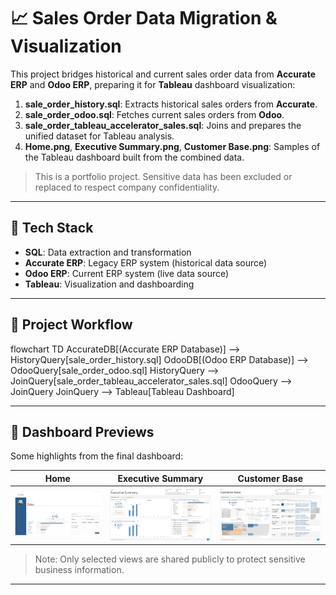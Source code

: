 # 📈 Sales Order Data Migration & Visualization

This project bridges historical and current sales order data from **Accurate ERP** and **Odoo ERP**, preparing it for **Tableau** dashboard visualization:

1. **sale_order_history.sql**: Extracts historical sales orders from **Accurate**.
2. **sale_order_odoo.sql**: Fetches current sales orders from **Odoo**.
3. **sale_order_tableau_accelerator_sales.sql**: Joins and prepares the unified dataset for Tableau analysis.
4. **Home.png**, **Executive Summary.png**, **Customer Base.png**: Samples of the Tableau dashboard built from the combined data.

> This is a portfolio project. Sensitive data has been excluded or replaced to respect company confidentiality.

---

## 🔧 Tech Stack

- **SQL**: Data extraction and transformation
- **Accurate ERP**: Legacy ERP system (historical data source)
- **Odoo ERP**: Current ERP system (live data source)
- **Tableau**: Visualization and dashboarding

---

## 🚀 Project Workflow

flowchart TD
    AccurateDB[(Accurate ERP Database)] --> HistoryQuery[sale_order_history.sql]
    OdooDB[(Odoo ERP Database)] --> OdooQuery[sale_order_odoo.sql]
    HistoryQuery --> JoinQuery[sale_order_tableau_accelerator_sales.sql]
    OdooQuery --> JoinQuery
    JoinQuery --> Tableau[Tableau Dashboard]

---

## 📸 Dashboard Previews

Some highlights from the final dashboard:

| Home | Executive Summary | Customer Base |
|:----:|:-----------------:|:-------------:|
| ![Home](Home.png) | ![Executive Summary](Executive%20Summary.png) | ![Customer Base](Customer%20Base.png) |

> Note: Only selected views are shared publicly to protect sensitive business information.

---
